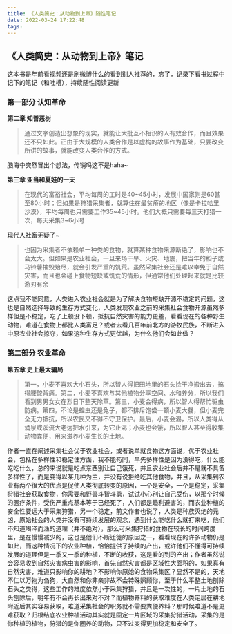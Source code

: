 ```yaml
---
title: 《人类简史：从动物到上帝》随性笔记
date: 2022-03-24 17:22:48
tags:
---
```




## 《人类简史：从动物到上帝》笔记
这本书是年前看视频还是刷微博什么的看到别人推荐的，忘了，记录下看书过程中记下的笔记（和吐槽），持续随性阅读更新

### 第一部分 认知革命
**第二章 知善恶树**

> 通过文字创造出想象的现实，就能让大批互不相识的人有效合作，而且效果还不只如此。正由于大规模的人类合作是以虚构的故事作为基础，只要改变所讲的故事，就能改变人类合作的方式。


脑海中突然冒出个想法，传销吗这不是haha~

**第三章 亚当和夏娃的一天**
> 在现代的富裕社会，平均每周的工时是40~45小时，发展中国家则是60甚至80小时；但如果是狩猎采集者，就算住在最贫瘠的地区（像是卡拉哈里沙漠），平均每周也只需要工作35~45小时。他们大概只需要每三天打猎一次，每天采集3~6小时

现代人社畜无疑了~

> 也因为采集者不依赖单一种类的食物，就算某种食物来源断绝了，影响也不会太大。但如果是农业社会，一旦来场干旱、火灾、地震，把当年的稻子或马铃薯摧毁殆尽，就会引发严重的饥荒。虽然采集社会还是难以幸免于自然灾害，而且也会碰上食物短缺或饥荒的情形，但通常他们处理起来就是比较游刃有余
> 
这点我不能同意，人类进入农业社会就是为了解决食物短缺开源不稳定的问题，这也是自然选择导致的生存方式变化，人类发现农业之前的采集社会食物开源虽然多样但是不稳定，吃了上顿没下顿，抵抗自然灾害的能力更差，看看现在的各种野生动物，难道在食物上都比人类富足？或者去看几百年前北方的游牧民族，不断进入中原农业社会掠夺，如果这种生存方式更优越，为什么他们会如此做？

### 第二部分 农业革命
**第五章 史上最大骗局**
>第一，小麦不喜欢大小石头，所以智人得把田地里的石头捡干净搬出去，搞得腰酸背痛。第二，小麦不喜欢与其他植物分享空间、水和养分，所以我们看到男男女女在烈日下整天除草。第三，小麦会得病，所以智人得帮忙驱虫防病。第四，不论是蝗虫还是兔子，都不排斥饱尝一顿小麦大餐，但小麦完全无力抵抗，所以农民又不得不守卫保护。最后，小麦会渴，所以人类得从涌泉或溪流大老远把水引来，为它止渴；小麦也会饿，所以智人甚至得收集动物粪便，用来滋养小麦生长的土地。

作者一直在阐述采集社会优于农业社会，或者说单就食物这方面说，优于农业社会，包括在多样性和稳定住方面，我不能苟同，早先多样性是因为没得吃，什么能吃吃什么，总的来说就是吃点东西别让自己饿死，并且农业社会后并不是就不具备多样性了，而是变得以某几种为主，并没有说拒绝吃其他食物，并且，从采集到农业有两个很大的优点是促使人类彻底转变的原因，一个是安全，一个是稳定，采集狩猎社会获取食物，你需要和野兽斗智斗勇，试试小心别让自己受伤，以那个时候的医疗条件，受伤严重点基本等于已经死了，人们都是趋利避害的，而农业种植的安全性要远大于采集狩猎，另一个稳定，前文作者也说了，人类是种族灭绝的元凶，原始社会的人类并没有可持续发展的观念，遇到什么能吃什么就打来吃，他们不知道竭泽而渔的道理（并不绝对），那么可采集狩猎的食物在较长的时间跨度里，是在慢慢减少的，这也是他们不断迁徙的原因之一，看看现在的许多动物仍是如此，而这种情况下的农业种植，恰恰提供了持续的产出，或许他们不懂得可持续发展的道理但是一季又一季的种植，不断的收获，这是看的到的产出；作者虽然说会容易收到自然灾害病虫害的影响，首先自然灾害都是区域性大面积的，如果真有自然灾害，难道只影响你的耕地？不影响你原始的食物采集区？显然不是的，天地不仁以万物为刍狗，大自然和你非亲非故不会特殊照顾你，至于什么平整土地刨除石头之类得，这些工作的难度依然小于采集狩猎，并且是一次性的，一片土地的石头刨除后，明年有不会再长出来对不对？而植物养料的获取难度在人类定居在耕地附近后其实容易获取，难道采集社会的职务就不需要粪便养料？那时候难道不是更难获取？归根结底农业种植活动其实就是固定一片区域的采集狩猎活动，采集的是你种植的植物，狩猎的是你圈养的动物，只不过变得更加稳定和安全了。

